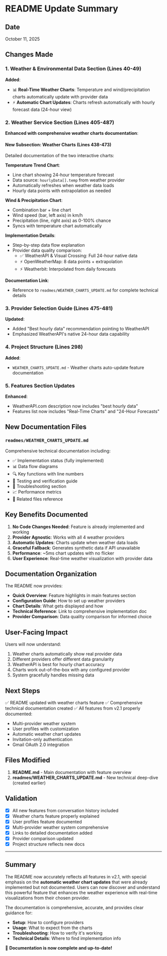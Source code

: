 # README Update Summary

## Date
October 11, 2025

## Changes Made

### 1. Weather & Environmental Data Section (Lines 40-49)
**Added**:
- 📊 **Real-Time Weather Charts**: Temperature and wind/precipitation charts automatically update with provider data
- ⚡ **Automatic Chart Updates**: Charts refresh automatically with hourly forecast data (24-hour view)

### 2. Weather Service Section (Lines 405-487)
**Enhanced with comprehensive weather charts documentation**:

#### New Subsection: Weather Charts (Lines 438-473)
Detailed documentation of the two interactive charts:

**Temperature Trend Chart**:
- Line chart showing 24-hour temperature forecast
- Data source: `hourlyData[].temp` from weather provider
- Automatically refreshes when weather data loads
- Hourly data points with extrapolation as needed

**Wind & Precipitation Chart**:
- Combination bar + line chart
- Wind speed (bar, left axis) in km/h
- Precipitation (line, right axis) as 0-100% chance
- Syncs with temperature chart automatically

**Implementation Details**:
- Step-by-step data flow explanation
- Provider data quality comparison:
  - ✅ WeatherAPI & Visual Crossing: Full 24-hour native data
  - ⚡ OpenWeatherMap: 8 data points + extrapolation
  - ⚡ Weatherbit: Interpolated from daily forecasts

**Documentation Link**:
- Reference to `readmes/WEATHER_CHARTS_UPDATE.md` for complete technical details

### 3. Provider Selection Guide (Lines 475-481)
**Updated**:
- Added "Best hourly data" recommendation pointing to WeatherAPI
- Emphasized WeatherAPI's native 24-hour data capability

### 4. Project Structure (Lines 298)
**Added**:
- `WEATHER_CHARTS_UPDATE.md` - Weather charts auto-update feature documentation

### 5. Features Section Updates
**Enhanced**:
- WeatherAPI.com description now includes "best hourly data"
- Features list now includes "Real-Time Charts" and "24-Hour Forecasts"

## New Documentation Files

### `readmes/WEATHER_CHARTS_UPDATE.md`
Comprehensive technical documentation including:
- ✅ Implementation status (fully implemented)
- 📊 Data flow diagrams
- 🔍 Key functions with line numbers
- 🧪 Testing and verification guide
- 🐛 Troubleshooting section
- 📈 Performance metrics
- 🔗 Related files reference

## Key Benefits Documented

1. **No Code Changes Needed**: Feature is already implemented and working
2. **Provider Agnostic**: Works with all 4 weather providers
3. **Automatic Updates**: Charts update when weather data loads
4. **Graceful Fallback**: Generates synthetic data if API unavailable
5. **Performance**: ~5ms chart updates with no flicker
6. **User Experience**: Real-time weather visualization with provider data

## Documentation Organization

The README now provides:
- **Quick Overview**: Feature highlights in main features section
- **Configuration Guide**: How to set up weather providers
- **Chart Details**: What gets displayed and how
- **Technical Reference**: Link to comprehensive implementation doc
- **Provider Comparison**: Data quality comparison for informed choice

## User-Facing Impact

Users will now understand:
1. Weather charts automatically show real provider data
2. Different providers offer different data granularity
3. WeatherAPI is best for hourly chart accuracy
4. Charts work out-of-the-box with any configured provider
5. System gracefully handles missing data

## Next Steps

✅ README updated with weather charts feature
✅ Comprehensive technical documentation created
✅ All features from v2.1 properly documented:
   - Multi-provider weather system
   - User profiles with customization
   - Automatic weather chart updates
   - Invitation-only authentication
   - Gmail OAuth 2.0 integration

## Files Modified

1. **README.md** - Main documentation with feature overview
2. **readmes/WEATHER_CHARTS_UPDATE.md** - New technical deep-dive (created earlier)

## Validation

- [x] All new features from conversation history included
- [x] Weather charts feature properly explained
- [x] User profiles feature documented
- [x] Multi-provider weather system comprehensive
- [x] Links to detailed documentation added
- [x] Provider comparison updated
- [x] Project structure reflects new docs

---

## Summary

The README now accurately reflects all features in v2.1, with special emphasis on the **automatic weather chart updates** that were already implemented but not documented. Users can now discover and understand this powerful feature that enhances the weather experience with real-time visualizations from their chosen provider.

The documentation is comprehensive, accurate, and provides clear guidance for:
- **Setup**: How to configure providers
- **Usage**: What to expect from the charts
- **Troubleshooting**: How to verify it's working
- **Technical Details**: Where to find implementation info

🎉 **Documentation is now complete and up-to-date!**
